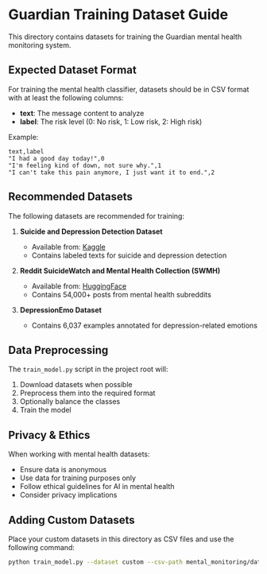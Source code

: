 # Guardian Training Dataset Guide

This directory contains datasets for training the Guardian mental health monitoring system.

## Expected Dataset Format

For training the mental health classifier, datasets should be in CSV format with at least the following columns:

- **text**: The message content to analyze
- **label**: The risk level (0: No risk, 1: Low risk, 2: High risk)

Example:
```csv
text,label
"I had a good day today!",0
"I'm feeling kind of down, not sure why.",1
"I can't take this pain anymore, I just want it to end.",2
```

## Recommended Datasets

The following datasets are recommended for training:

1. **Suicide and Depression Detection Dataset**
   - Available from: [Kaggle](https://www.kaggle.com/datasets/nikhileswarkomati/suicide-watch)
   - Contains labeled texts for suicide and depression detection

2. **Reddit SuicideWatch and Mental Health Collection (SWMH)**
   - Available from: [HuggingFace](https://huggingface.co/datasets/AIMH/SWMH)
   - Contains 54,000+ posts from mental health subreddits

3. **DepressionEmo Dataset**
   - Contains 6,037 examples annotated for depression-related emotions

## Data Preprocessing

The `train_model.py` script in the project root will:
1. Download datasets when possible
2. Preprocess them into the required format
3. Optionally balance the classes
4. Train the model

## Privacy & Ethics

When working with mental health datasets:
- Ensure data is anonymous
- Use data for training purposes only
- Follow ethical guidelines for AI in mental health
- Consider privacy implications

## Adding Custom Datasets

Place your custom datasets in this directory as CSV files and use the following command:

```bash
python train_model.py --dataset custom --csv-path mental_monitoring/data/your_dataset.csv
```
